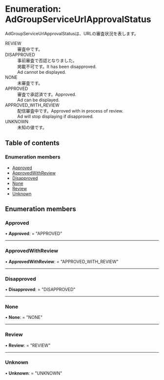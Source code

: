 # Enumeration: AdGroupServiceUrlApprovalStatus


<div lang=\"ja\">AdGroupServiceUrlApprovalStatusは、URLの審査状況を表します。</div>  <dl class=term>   <dt class=\"term__item\">REVIEW</dt>   <dd class=\"term__desc\"><span lang=\"ja\">審査中です。</span></dd>   <dt class=\"term__item\">DISAPPROVED</dt>   <dd class=\"term__desc\"><span lang=\"ja\">事前審査で否認となりました。<br>掲載不可です。</span><span lang=\"en\">It has been disapproved.<br>Ad cannot be displayed.</span></dd>   <dt class=\"term__item\">NONE</dt>   <dd class=\"term__desc\"><span lang=\"ja\">未審査です。</span></dd>   <dt class=\"term__item\">APPROVED</dt>   <dd class=\"term__desc\"><span lang=\"ja\">審査で承認済です。</span><span lang=\"en\">Approved.<br>Ad can be displayed.</span></dd>   <dt class=\"term__item\">APPROVED_WITH_REVIEW</dt>   <dd class=\"term__desc\"><span lang=\"ja\">配信審査中です。</span><span lang=\"en\">Approved with in process of review.<br>Ad will stop displaying if disapproved.</span></dd>   <dt class=\"term__item\">UNKNOWN</dt>   <dd class=\"term__desc\"><span lang=\"ja\">未知の値です。</span></dd> </dl>

## Table of contents

### Enumeration members

- [Approved](adgroupserviceurlapprovalstatus.md#approved)
- [ApprovedWithReview](adgroupserviceurlapprovalstatus.md#approvedwithreview)
- [Disapproved](adgroupserviceurlapprovalstatus.md#disapproved)
- [None](adgroupserviceurlapprovalstatus.md#none)
- [Review](adgroupserviceurlapprovalstatus.md#review)
- [Unknown](adgroupserviceurlapprovalstatus.md#unknown)

## Enumeration members

### Approved

• **Approved**: = "APPROVED"

___

### ApprovedWithReview

• **ApprovedWithReview**: = "APPROVED\_WITH\_REVIEW"

___

### Disapproved

• **Disapproved**: = "DISAPPROVED"

___

### None

• **None**: = "NONE"

___

### Review

• **Review**: = "REVIEW"

___

### Unknown

• **Unknown**: = "UNKNOWN"
